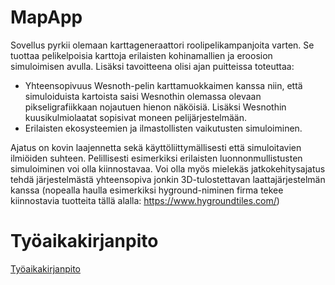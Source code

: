 # MapApp

Sovellus pyrkii olemaan karttageneraattori roolipelikampanjoita varten. Se tuottaa pelikelpoisia karttoja erilaisten kohinamallien ja eroosion simuloimisen avulla. Lisäksi tavoitteena olisi ajan puitteissa toteuttaa:

- Yhteensopivuus Wesnoth-pelin karttamuokkaimen kanssa niin, että simuloiduista kartoista saisi Wesnothin olemassa olevaan pikseligrafiikkaan nojautuen hienon näköisiä. Lisäksi Wesnothin kuusikulmiolaatat sopisivat moneen pelijärjestelmään.
- Erilaisten ekosysteemien ja ilmastollisten vaikutusten simuloiminen.

Ajatus on kovin laajennetta sekä käyttöliittymällisesti että simuloitavien ilmiöiden suhteen. Pelillisesti esimerkiksi erilaisten luonnonmullistusten simuloiminen voi olla kiinnostavaa. Voi olla myös mielekäs jatkokehitysajatus tehdä järjestelmästä yhteensopiva jonkin 3D-tulostettavan laattajärjestelmän kanssa (nopealla haulla esimerkiksi hyground-niminen firma tekee kiinnostavia tuotteita tällä alalla: https://www.hygroundtiles.com/)

# Työaikakirjanpito

[Työaikakirjanpito](harjoitustyö/dokumentaatio.md)
